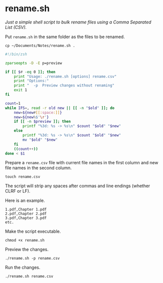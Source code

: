 # rename.sh

*Just a simple shell script to bulk rename files using a Comma Separated List (CSV).*

Put `rename.sh` in the same folder as the files to be renamed.

```shell
cp ~/Documents/Notes/rename.sh .
```

```zsh
#!/bin/zsh

zparseopts -D -E p=preview

if [[ $# -eq 0 ]]; then
    print "Usage: ./rename.sh [options] rename.csv"
    print "Options:"
    print "  -p  Preview changes without renaming"
    exit 1
fi

count=1
while IFS=, read -r old new || [[ -n "$old" ]]; do
    new=${new#[[:space:]]}
    new=${new%$'\r'}
    if [[ -n $preview ]]; then
        printf "%3d: %s -> %s\n" $count "$old" "$new"
    else
        printf "%3d: %s -> %s\n" $count "$old" "$new"
        mv "$old" "$new"
    fi
    ((count++))
done < $1
```

Prepare a `rename.csv` file with current file names in the first column and new file names in the second column.

```shell
touch rename.csv
```

The script will strip any spaces after commas and line endings (whether CLRF or LF).

Here is an example.

```csv
1.pdf,Chapter 1.pdf
2.pdf,Chapter 2.pdf
3.pdf,Chapter 3.pdf
etc.
```

Make the script executable.

```shell
chmod +x rename.sh
```

Preview the changes.

```shell
./rename.sh -p rename.csv
```

Run the changes.

```shell
./rename.sh rename.csv
```
